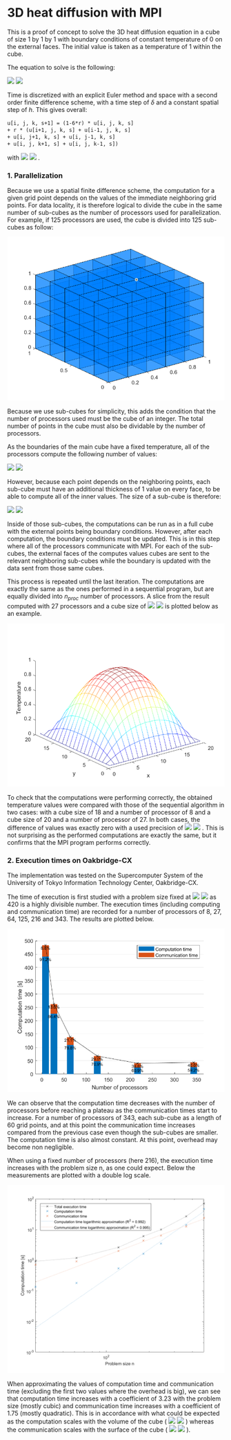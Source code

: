 # 3D heat diffusion with MPI

This is a proof of concept to solve the 3D heat diffusion equation in a cube of size 1 by 1 by 1 with boundary conditions of constant temperature of 0 on the external faces. The initial value is taken as a temperature of 1 within the cube.

The equation to solve is the following:

<img src="https://render.githubusercontent.com/render/math?math={\frac{\partial u}{\partial t}=k\left(\frac{\partial^{2} u}{\partial x^{2}}%2b\frac{\partial^{2} u}{\partial y^{2}}%2b\frac{\partial^{2} u}{\partial z^{2}}\right)}#gh-light-mode-only">

<img src="https://render.githubusercontent.com/render/math?math={\color{white}\frac{\partial u}{\partial t}=k\left(\frac{\partial^{2} u}{\partial x^{2}}%2b\frac{\partial^{2} u}{\partial y^{2}}%2b\frac{\partial^{2} u}{\partial z^{2}}\right)}#gh-dark-mode-only">

Time is discretized with an explicit Euler method and space with a second order finite difference scheme, with a time step of $\delta$ and a constant spatial step of $h$. This gives overall:
```
u[i, j, k, s+1] = (1-6*r) * u[i, j, k, s]
+ r * (u[i+1, j, k, s] + u[i-1, j, k, s]
+ u[i, j+1, k, s] + u[i, j-1, k, s]
+ u[i, j, k+1, s] + u[i, j, k-1, s])
```

with
<img src="https://render.githubusercontent.com/render/math?math={r=\frac{k \delta}{h^{2}}}#gh-light-mode-only">
<img src="https://render.githubusercontent.com/render/math?math={\color{white}r=\frac{k \delta}{h^{2}}}#gh-dark-mode-only">
.

### 1. Parallelization

Because we use a spatial finite difference scheme, the computation for a given grid point depends on the values of the immediate neighboring grid points. For data locality, it is therefore logical to divide the cube in the same number of sub-cubes as the number of processors used for parallelization. For example, if 125 processors are used, the cube is divided into 125 sub-cubes as follow:

<img src="img/sub_cube.png" style="zoom:67%;" />

Because we use sub-cubes for simplicity, this adds the condition that the number of processors used must be the cube of an integer. The total number of points in the cube must also be dividable by the number of processors.

As the boundaries of the main cube have a fixed temperature, all of the processors compute the following number of values:

<img src="https://render.githubusercontent.com/render/math?math={\frac{(n-2)^{3}}{n_{proc}}}#gh-light-mode-only">
<img src="https://render.githubusercontent.com/render/math?math={\color{white}\frac{(n-2)^{3}}{n_{proc}}}#gh-dark-mode-only">

However, because each point depends on the neighboring points, each sub-cube must have an additional thickness of 1 value on every face, to be able to compute all of the inner values. The size of a sub-cube is therefore:

<img src="https://render.githubusercontent.com/render/math?math={\sqrt[3]{\frac{(n-2)^{3}}{n_{proc}}}%2b2}#gh-light-mode-only">
<img src="https://render.githubusercontent.com/render/math?math={\color{white}\sqrt[3]{\frac{(n-2)^{3}}{n_{proc}}}%2b2}#gh-dark-mode-only">

Inside of those sub-cubes, the computations can be run as in a full cube with the external points being boundary conditions. However, after each computation, the boundary conditions must be updated. This is in this step where all of the processors communicate with MPI. For each of the sub-cubes, the external faces of the computes values cubes are sent to the relevant neighboring sub-cubes while the boundary is updated with the data sent from those same cubes. 

This process is repeated until the last iteration. The computations are exactly the same as the ones performed in a sequential program, but are equally divided into $n_{proc}$ number of processors. A slice from the result computed with 27 processors and a cube size of
<img src="https://render.githubusercontent.com/render/math?math={n=20}#gh-light-mode-only">
<img src="https://render.githubusercontent.com/render/math?math={\color{white}n=20}#gh-dark-mode-only">
is plotted below as an example.

<img src="img/slice.png" style="zoom:67%;" />

To check that the computations were performing correctly, the obtained temperature values were compared with those of the sequential algorithm in two cases: with a cube size of 18 and a number of processor of 8 and a cube size of 20 and a number of processor of 27. In both cases, the difference of values was exactly zero with a used precision of
<img src="https://render.githubusercontent.com/render/math?math={10^{-16}}#gh-light-mode-only">
<img src="https://render.githubusercontent.com/render/math?math={\color{white}10^{-16}}#gh-dark-mode-only">
. This is not surprising as the performed computations are exactly the same, but it confirms that the MPI program performs correctly.

### 2. Execution times on Oakbridge-CX

The implementation was tested on the Supercomputer System of the University of Tokyo Information Technology Center, Oakbridge-CX.

The time of execution is first studied with a problem size fixed at
<img src="https://render.githubusercontent.com/render/math?math={n=422}#gh-light-mode-only">
<img src="https://render.githubusercontent.com/render/math?math={\color{white}n=422}#gh-dark-mode-only">
as 420 is a highly divisible number. The execution times (including computing and communication time) are recorded for a number of processors of 8, 27, 64, 125, 216 and 343. The results are plotted below.

<img src="img/nproc.png" style="zoom:67%;" />



We can observe that the computation time decreases with the number of processors before reaching a plateau as the communication times start to increase. For a number of processors of 343, each sub-cube as a length of 60 grid points, and at this point the communication time increases compared from the previous case even though the sub-cubes are smaller. The computation time is also almost constant. At this point, overhead may become non negligible.

When using a fixed number of processors (here 216), the execution time increases with the problem size n, as one could expect. Below the measurements are plotted with a double log scale.

<img src="img/problem_size.png" style="zoom:80%;" />

When approximating the values of computation time and communication time (excluding the first two values where the overhead is big), we can see that computation time increases with a coefficient of 3.23 with the problem size (mostly cubic) and communication time increases with a coefficient of 1.75 (mostly quadratic). This is in accordance with what could be expected as the computation scales with the volume of the cube (
<img src="https://render.githubusercontent.com/render/math?math={n^3}#gh-light-mode-only">
<img src="https://render.githubusercontent.com/render/math?math={\color{white}n^3}#gh-dark-mode-only">
) whereas the communication scales with the surface of the cube (
<img src="https://render.githubusercontent.com/render/math?math={n^2}#gh-light-mode-only">
<img src="https://render.githubusercontent.com/render/math?math={\color{white}n^2}#gh-dark-mode-only">
).